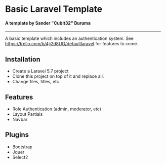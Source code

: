 # Basic Laravel Template

#### A template by Sander "Cubit32" Buruma

---

A basic template which includes an authentication system.
See https://trello.com/b/4jj2d8UO/defaultlaravel for features to come.

## Installation

- Create a Laravel 5.7 project
- Clone this project on top of it and replace all.
- Change files, titles, etc

## Features

- Role Authentication (admin, moderator, etc)
- Layout Partials
- Navbar

## Plugins

- Bootstrap
- Jquer
- Select2